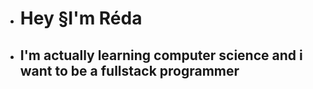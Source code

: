 - # Hey §I'm Réda
- ## I'm actually learning computer science and i want to be a fullstack programmer

<!---

![from assets] 
(https://github.com/Reda21-eng/Reda21-eng/blob/main/github-header-image.png?raw=true)
Reda21-eng/Reda21-eng is a ✨ special ✨ repository because its `README.md` (this file) appears on your GitHub profile.
You can click the Preview link to take a look at your changes.
--->
